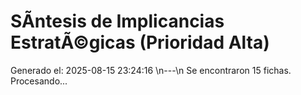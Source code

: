 # SÃ­ntesis de Implicancias EstratÃ©gicas (Prioridad Alta)

Generado el: 2025-08-15 23:24:16
\n---\n
Se encontraron 15 fichas. Procesando...

